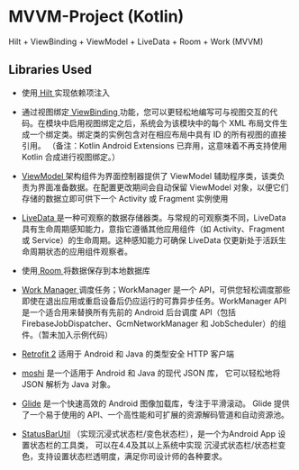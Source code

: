# MVVM-Project (Kotlin)
Hilt + ViewBinding + ViewModel + LiveData  + Room + Work (MVVM)


## Libraries Used

* 使用[ Hilt ](https://developer.android.com/training/dependency-injection/hilt-android)实现依赖项注入

* 通过视图绑定[ ViewBinding ](https://developer.android.com/topic/libraries/view-binding) 功能，您可以更轻松地编写可与视图交互的代码。在模块中启用视图绑定之后，系统会为该模块中的每个 XML 布局文件生成一个绑定类。绑定类的实例包含对在相应布局中具有 ID 的所有视图的直接引用。
（备注：Kotlin Android Extensions 已弃用，这意味着不再支持使用 Kotlin 合成进行视图绑定。）

* [ViewModel ](https://developer.android.com/topic/libraries/architecture/viewmodel) 架构组件为界面控制器提供了 ViewModel 辅助程序类，该类负责为界面准备数据。在配置更改期间会自动保留 ViewModel 对象，以便它们存储的数据立即可供下一个 Activity 或 Fragment 实例使用

* [LiveData ](https://developer.android.com/topic/libraries/architecture/livedata) 是一种可观察的数据存储器类。与常规的可观察类不同，LiveData 具有生命周期感知能力，意指它遵循其他应用组件（如 Activity、Fragment 或 Service）的生命周期。这种感知能力可确保 LiveData 仅更新处于活跃生命周期状态的应用组件观察者。

* 使用[ Room ](https://developer.android.com/training/data-storage/room)将数据保存到本地数据库

* [ Work Manager ](https://developer.android.com/topic/libraries/architecture/workmanager)调度任务；WorkManager 是一个 API，可供您轻松调度那些即使在退出应用或重启设备后仍应运行的可靠异步任务。WorkManager API 是一个适合用来替换所有先前的 Android 后台调度 API（包括 FirebaseJobDispatcher、GcmNetworkManager 和 JobScheduler）的组件。（暂未加入示例代码）

* [Retrofit 2](https://square.github.io/retrofit) 适用于 Android 和 Java 的类型安全 HTTP 客户端

* [moshi](https://github.com/square/moshi) 是一个适用于 Android 和 Java 的现代 JSON 库， 它可以轻松地将 JSON 解析为 Java 对象。

* [Glide](https://bumptech.github.io/glide) 是一个快速高效的 Android 图像加载库，专注于平滑滚动。 Glide 提供了一个易于使用的 API、一个高性能和可扩展的资源解码管道和自动资源池。

* [StatusBarUtil](https://github.com/laobie/StatusBarUtil) （实现沉浸式状态栏/变色状态栏），是一个为Android App 设置状态栏的工具类， 可以在4.4及其以上系统中实现 沉浸式状态栏/状态栏变色，支持设置状态栏透明度，满足你司设计师的各种要求。
